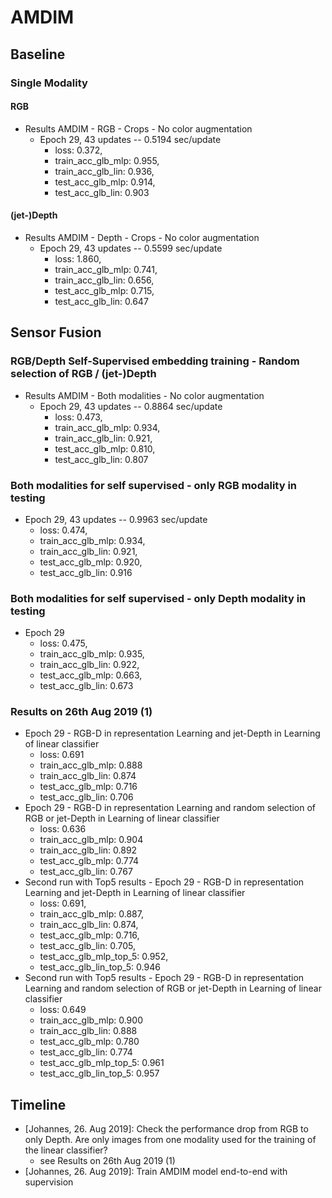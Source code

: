 # AMDIM
## Baseline
### Single Modality
#### RGB
* Results AMDIM - RGB - Crops - No color augmentation
  * Epoch 29, 43 updates -- 0.5194 sec/update
      * loss: 0.372, 
    * train_acc_glb_mlp: 0.955, 
    * train_acc_glb_lin: 0.936, 
    * test_acc_glb_mlp: 0.914, 
    * test_acc_glb_lin: 0.903

#### (jet-)Depth
* Results AMDIM - Depth - Crops - No color augmentation
  * Epoch 29, 43 updates -- 0.5599 sec/update
    * loss: 1.860, 
    * train_acc_glb_mlp: 0.741, 
    * train_acc_glb_lin: 0.656, 
    * test_acc_glb_mlp: 0.715, 
    * test_acc_glb_lin: 0.647

## Sensor Fusion
### RGB/Depth Self-Supervised embedding training - Random selection of RGB / (jet-)Depth
* Results AMDIM - Both modalities - No color augmentation
  * Epoch 29, 43 updates -- 0.8864 sec/update
    * loss: 0.473, 
    * train_acc_glb_mlp: 0.934, 
    * train_acc_glb_lin: 0.921, 
    * test_acc_glb_mlp: 0.810, 
    * test_acc_glb_lin: 0.807

### Both modalities for self supervised - only RGB modality in testing
  * Epoch 29, 43 updates -- 0.9963 sec/update
    * loss: 0.474, 
    * train_acc_glb_mlp: 0.934, 
    * train_acc_glb_lin: 0.921, 
    * test_acc_glb_mlp: 0.920, 
    * test_acc_glb_lin: 0.916

### Both modalities for self supervised - only Depth modality in testing
  * Epoch 29 
    * loss: 0.475, 
    * train_acc_glb_mlp: 0.935, 
    * train_acc_glb_lin: 0.922, 
    * test_acc_glb_mlp: 0.663, 
    * test_acc_glb_lin: 0.673
    
    
### Results on 26th Aug 2019 (1)
* Epoch 29 - RGB-D in representation Learning and jet-Depth in Learning of linear classifier
  * loss: 0.691
  * train_acc_glb_mlp: 0.888 
  * train_acc_glb_lin: 0.874 
  * test_acc_glb_mlp: 0.716 
  * test_acc_glb_lin: 0.706
* Epoch 29 - RGB-D in representation Learning and random selection of RGB or jet-Depth in Learning of linear classifier
  * loss: 0.636 
  * train_acc_glb_mlp: 0.904 
  * train_acc_glb_lin: 0.892
  * test_acc_glb_mlp: 0.774
  * test_acc_glb_lin: 0.767
* Second run with Top5 results - Epoch 29 - RGB-D in representation Learning and jet-Depth in Learning of linear classifier
  * loss: 0.691, 
  * train_acc_glb_mlp: 0.887, 
  * train_acc_glb_lin: 0.874, 
  * test_acc_glb_mlp: 0.716, 
  * test_acc_glb_lin: 0.705, 
  * test_acc_glb_mlp_top_5: 0.952, 
  * test_acc_glb_lin_top_5: 0.946
* Second run with Top5 results - Epoch 29 - RGB-D in representation Learning and random selection of RGB or jet-Depth in Learning of linear classifier
  * loss: 0.649
  * train_acc_glb_mlp: 0.900
  * train_acc_glb_lin: 0.888
  * test_acc_glb_mlp: 0.780
  * test_acc_glb_lin: 0.774
  * test_acc_glb_mlp_top_5: 0.961
  * test_acc_glb_lin_top_5: 0.957







## Timeline
* [Johannes, 26. Aug 2019]: Check the performance drop from RGB to only Depth. Are only images from one modality used for the training of the linear classifier?
  * see Results on 26th Aug 2019 (1)
* [Johannes, 26. Aug 2019]: Train AMDIM model end-to-end with supervision